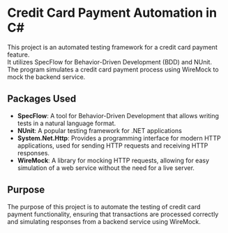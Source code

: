 # Credit Card Payment Automation in C#

This project is an automated testing framework for a credit card payment feature.  
It utilizes SpecFlow for Behavior-Driven Development (BDD) and NUnit.  
The program simulates a credit card payment process using WireMock to mock the backend service.  

## Packages Used  

- **SpecFlow**: A tool for Behavior-Driven Development that allows writing tests in a natural language format.  
- **NUnit**: A popular testing framework for .NET applications
- **System.Net.Http**: Provides a programming interface for modern HTTP applications, used for sending HTTP requests and receiving HTTP responses.   
- **WireMock**: A library for mocking HTTP requests, allowing for easy simulation of a web service without the need for a live server.  
 

## Purpose  

The purpose of this project is to automate the testing of credit card payment functionality, ensuring that transactions are processed correctly and simulating responses from a backend service using WireMock.  

